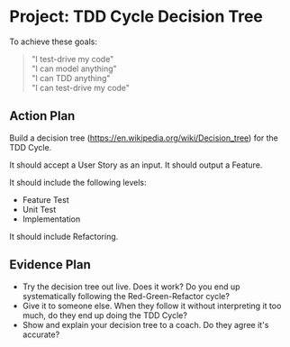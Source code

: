 # Project: TDD Cycle Decision Tree

To achieve these goals:

> "I test-drive my code"  
> "I can model anything"  
> "I can TDD anything"  
> "I can test-drive my code"

## Action Plan

Build a decision tree (https://en.wikipedia.org/wiki/Decision_tree) for the TDD Cycle.

It should accept a User Story as an input. It should output a Feature.

It should include the following levels:

- Feature Test
- Unit Test
- Implementation

It should include Refactoring.

## Evidence Plan
- Try the decision tree out live. Does it work? Do you end up systematically following the Red-Green-Refactor cycle?
- Give it to someone else. When they follow it without interpreting it too much, do they end up doing the TDD Cycle?
- Show and explain your decision tree to a coach. Do they agree it's accurate?
